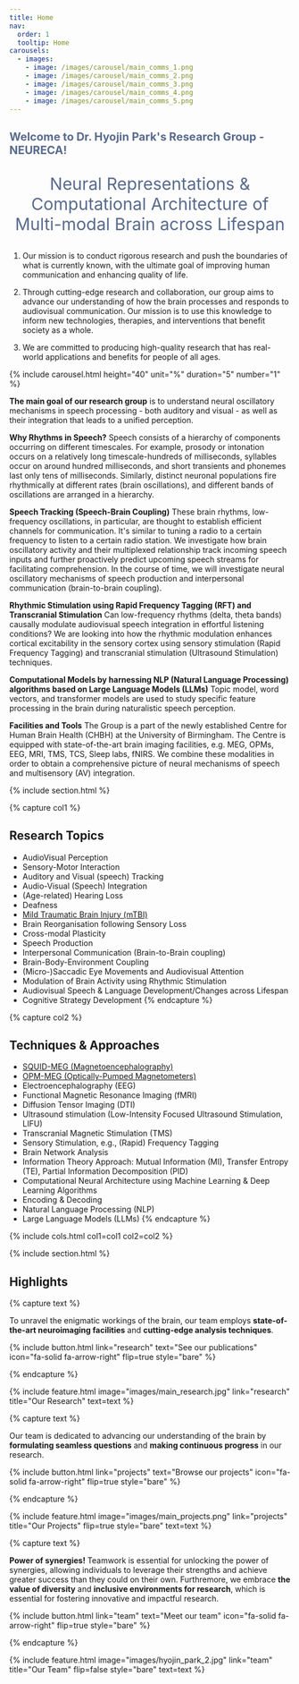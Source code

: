 ```yaml
---
title: Home
nav:
  order: 1
  tooltip: Home
carousels:
  - images: 
    - image: /images/carousel/main_comms_1.png
    - image: /images/carousel/main_comms_2.png
    - image: /images/carousel/main_comms_3.png
    - image: /images/carousel/main_comms_4.png
    - image: /images/carousel/main_comms_5.png
---
```


## <span style="text-align:center;color: #586A8C;font-size:20px;">Welcome to Dr. Hyojin Park's Research Group - NEURECA!</span>
<p style="text-align:center;color: #586A8C;font-size:30px;">Neural Representations & Computational Architecture of<br>Multi-modal Brain across Lifespan</p>

1. Our mission is to conduct rigorous research and push the boundaries of what is currently known, with the ultimate goal of improving human communication and enhancing quality of life.

2. Through cutting-edge research and collaboration, our group aims to advance our understanding of how the brain processes and responds to audiovisual communication. Our mission is to use this knowledge to inform new technologies, therapies, and interventions that benefit society as a whole.

3. We are committed to producing high-quality research that has real-world applications and benefits for people of all ages.

{% include carousel.html
height="40"
unit="%"
duration="5"
number="1" 
%}

**The main goal of our research group** is to understand neural oscillatory mechanisms in speech processing - both auditory and visual - as well as their integration that leads to a unified perception. 

**Why Rhythms in Speech?** Speech consists of a hierarchy of components occurring on different timescales. For example, prosody or intonation occurs on a relatively long timescale-hundreds of milliseconds, syllables occur on around hundred milliseconds, and short transients and phonemes last only tens of milliseconds. Similarly, distinct neuronal populations fire rhythmically at different rates (brain oscillations), and different bands of oscillations are arranged in a hierarchy.

**Speech Tracking (Speech-Brain Coupling)** These brain rhythms, low-frequency oscillations, in particular, are thought to establish efficient channels for communication. It's similar to tuning a radio to a certain frequency to listen to a certain radio station. We investigate how brain oscillatory activity and their multiplexed relationship track incoming speech inputs and further proactively predict upcoming speech streams for facilitating comprehension. In the course of time, we will investigate neural oscillatory mechanisms of speech production and interpersonal communication (brain-to-brain coupling).

**Rhythmic Stimulation using Rapid Frequency Tagging (RFT) and Transcranial Stimulation** Can low-frequency rhythms (delta, theta bands) causally modulate audiovisual speech integration in effortful listening conditions? We are looking into how the rhythmic modulation enhances cortical excitability in the sensory cortex using sensory stimulation (Rapid Frequency Tagging) and transcranial stimulation (Ultrasound Stimulation) techniques. 

**Computational Models by harnessing NLP (Natural Language Processing) algorithms based on Large Language Models (LLMs)** Topic model, word vectors, and transformer models are used to study specific feature processing in the brain during naturalistic speech perception.

**Facilities and Tools** The Group is a part of the newly established Centre for Human Brain Health (CHBH) at the University of Birmingham. The Centre is equipped with state-of-the-art brain imaging facilities, e.g. MEG, OPMs, EEG, MRI, TMS, TCS, Sleep labs, fNIRS. We combine these modalities in order to obtain a comprehensive picture of neural mechanisms of speech and multisensory (AV) integration.

{% include section.html %}

{% capture col1 %}
## Research Topics
- AudioVisual Perception
- Sensory-Motor Interaction
- Auditory and Visual (speech) Tracking
- Audio-Visual (Speech) Integration
- (Age-related) Hearing Loss
- Deafness
- [Mild Traumatic Brain Injury (mTBI)](https://www.birmingham.ac.uk/research/metabolism-systems/translational-brain-science/mtbi-predict/mtbi-predict.aspx)
- Brain Reorganisation following Sensory Loss
- Cross-modal Plasticity
- Speech Production
- Interpersonal Communication (Brain-to-Brain coupling)
- Brain-Body-Environment Coupling
- (Micro-)Saccadic Eye Movements and Audiovisual Attention
- Modulation of Brain Activity using Rhythmic Stimulation
- Audiovisual Speech & Language Development/Changes across Lifespan
- Cognitive Strategy Development
{% endcapture %}

{% capture col2 %}
## Techniques & Approaches
- [SQUID-MEG (Magnetoencephalography)](https://www.birmingham.ac.uk/research/centre-for-human-brain-health/chbh-research-facilities/meg.aspx)
- [OPM-MEG (Optically-Pumped Magnetometers)](https://www.birmingham.ac.uk/research/centre-for-human-brain-health/chbh-research-facilities/opm.aspx)
- Electroencephalography (EEG)
- Functional Magnetic Resonance Imaging (fMRI)
- Diffusion Tensor Imaging (DTI)
- Ultrasound stimulation (Low-Intensity Focused Ultrasound Stimulation, LIFU)
- Transcranial Magnetic Stimulation (TMS)
- Sensory Stimulation, e.g., (Rapid) Frequency Tagging
- Brain Network Analysis
- Information Theory Approach: Mutual Information (MI), Transfer Entropy (TE), Partial Information Decomposition (PID)
- Computational Neural Architecture using Machine Learning & Deep Learning Algorithms
- Encoding & Decoding
- Natural Language Processing (NLP)
- Large Language Models (LLMs)
{% endcapture %}

{% include cols.html col1=col1 col2=col2 %}

{% include section.html %}

## Highlights

{% capture text %}

To unravel the enigmatic workings of the brain, our team employs **state-of-the-art neuroimaging facilities** and **cutting-edge analysis techniques**.

{%
  include button.html
  link="research"
  text="See our publications"
  icon="fa-solid fa-arrow-right"
  flip=true
  style="bare"
%}

{% endcapture %}

{%
  include feature.html
  image="images/main_research.jpg"
  link="research"
  title="Our Research"
  text=text
%}

{% capture text %}

Our team is dedicated to advancing our understanding of the brain by **formulating seamless questions** and **making continuous progress** in our research.

{%
  include button.html
  link="projects"
  text="Browse our projects"
  icon="fa-solid fa-arrow-right"
  flip=true
  style="bare"
%}

{% endcapture %}

{%
  include feature.html
  image="images/main_projects.png"
  link="projects"
  title="Our Projects"
  flip=true
  style="bare"
  text=text
%}

{% capture text %}

**Power of synergies!** Teamwork is essential for unlocking the power of synergies, allowing individuals to leverage their strengths and achieve greater success than they could on their own. Furthremore, we embrace **the value of diversity** and **inclusive environments for research**, which is essential for fostering innovative and impactful research.

{%
  include button.html
  link="team"
  text="Meet our team"
  icon="fa-solid fa-arrow-right"
  flip=true
  style="bare"
%}

{% endcapture %}

{%
  include feature.html
  image="images/hyojin_park_2.jpg"
  link="team"
  title="Our Team"
  flip=false
  style="bare"
  text=text
%}
